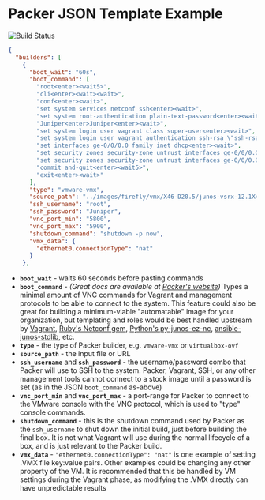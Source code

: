 Packer JSON Template Example
==============
[![Build Status](https://travis-ci.org/JNPRAutomate/firefly-packer.svg)](https://travis-ci.org/JNPRAutomate/firefly-packer)

```json
{
  "builders": [
    {
      "boot_wait": "60s",
      "boot_command": [
        "root<enter><wait5>",
        "cli<enter><wait><wait>",
        "conf<enter><wait>",
        "set system services netconf ssh<enter><wait>",
        "set system root-authentication plain-text-password<enter><wait>",
        "Juniper<enter>Juniper<enter><wait>",
        "set system login user vagrant class super-user<enter><wait>",
        "set system login user vagrant authentication ssh-rsa \"ssh-rsa AAAAB3NzaC1yc2EAAAABIwAAAQEA6NF8iallvQVp22WDkTkyrtvp9eWW6A8YVr+kz4TjGYe7gHzIw+niNltGEFHzD8+v1I2YJ6oXevct1YeS0o9HZyN1Q9qgCgzUFtdOKLv6IedplqoPkcmF0aYet2PkEDo3MlTBckFXPITAMzF8dJSIFo9D8HfdOV0IAdx4O7PtixWKn5y2hMNG0zQPyUecp4pzC6kivAIhyfHilFR61RGL+GPXQ2MWZWFYbAGjyiYJnAmCP3NOTd0jMZEnDkbUvxhMmBYSdETk1rRgm+R4LOzFUGaHqHDLKLX+FIPKcF96hrucXzcWyLbIbEgE98OHlnVYCzRdK8jlqm8tehUc9c9WhQ== vagrant insecure public key\"<enter><wait10>",
        "set interfaces ge-0/0/0.0 family inet dhcp<enter><wait>",
        "set security zones security-zone untrust interfaces ge-0/0/0.0 host-inbound-traffic system-services ping<enter><wait>",
        "set security zones security-zone untrust interfaces ge-0/0/0.0 host-inbound-traffic system-services netconf<enter><wait>",
        "commit and-quit<enter><wait5>",
        "exit<enter><wait>"
      ],
      "type": "vmware-vmx",
      "source_path": "../images/firefly/vmx/X46-D20.5/junos-vsrx-12.1X46-D20.5-domestic.vmx",
      "ssh_username": "root",
      "ssh_password": "Juniper",
      "vnc_port_min": "5800",
      "vnc_port_max": "5900",
      "shutdown_command": "shutdown -p now",
      "vmx_data": {
        "ethernet0.connectionType": "nat"
      }
    },
```
- **`boot_wait`** - waits 60 seconds before pasting commands
- **`boot_command`** - *(Great docs are available at [Packer's website](http://www.packer.io/docs/builders/vmware-iso.html))*  Types a minimal amount of VNC commands for Vagrant and management protocols to be able to connect to the system.  This feature could also be great for building a minimum-viable "automatable" image for your organization, but templating and roles would be best handled upstream by [Vagrant](http://www.vagrantup.com), [Ruby's Netconf gem](https://github.com/Juniper/net-netconf), [Python's py-junos-ez-nc](https://github.com/Juniper/py-junos-eznc), [ansible-junos-stdlib](https://github.com/Juniper/ansible-junos-stdlib), etc. 
- **`type`** - the type of Packer builder, e.g. `vmware-vmx` or `virtualbox-ovf`
- **`source_path`** - the input file or URL
-  **`ssh_username`** and **`ssh_password`** - the username/password combo that Packer will use to SSH to the system.  Packer, Vagrant, SSH, or any other management tools cannot connect to a stock image until a password is set (as in the JSON `boot_command` as-above)
- **`vnc_port_min`** and **`vnc_port_max`** - a port-range for Packer to connect to the VMware console with the VNC protocol, which is used to "type" console commands.
- **`shutdown_command`** - this is the shutdown command used by Packer as the `ssh_username` to shut down the initial build, just before building the final box.  It is not what Vagrant will use during the normal lifecycle of a box, and is just relevant to the Packer build.
- **`vmx_data`** - `"ethernet0.connectionType": "nat"` is one example of setting .VMX file key:value pairs.  Other examples could be changing any other property of the VM.  It is recommended that this be handled by VM settings during the Vagrant phase, as modifying the .VMX directly can have unpredictable results
